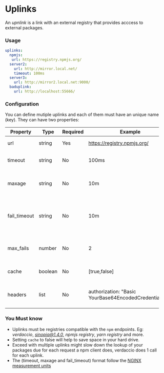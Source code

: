 # Uplinks

An *upnlink* is a link with an external registry that provides acccess to external packages. 

### Usage
 
```yaml
uplinks:
  npmjs:
   url: https://registry.npmjs.org/
  server2:
    url: http://mirror.local.net/
    timeout: 100ms
  server3:
    url: http://mirror2.local.net:9000/
  baduplink:
    url: http://localhost:55666/
```    
### Configuration

You can define mutiple uplinks and each of them must have an unique name (key). They can have two properties:

Property | Type | Required | Example | Support | Description | Default
--- | --- | --- | --- | --- | --- | ---
url | string | Yes | https://registry.npmjs.org/ | all | The registry url |
timeout | string | No | 100ms | all | set new timeout for the request | 30s
maxage | string | No |10m | all | limit maximun failure request | 2m
fail_timeout | string | No |10m | all | defines max time when a request becomes a failure | 5m
max_fails | number | No |2 | all | limit maximun failure request | 2
cache | boolean | No |[true,false] | >= 2.1 | avoid cache tarballs | true
headers | list | No | authorization: "Basic YourBase64EncodedCredentials==" | all | list of custom headers for the uplink |


### You Must know

* Uplinks must be registries compatible with the `npm` endpoints. Eg: *verdaccio*, *sinopia@1.4.0*, *npmjs registry*, *yarn registry* and more.
* Setting `cache` to false will help to save space in your hard drive.
* Exceed with multiple uplinks might slow down the lookup of your packages due for each request a npm client does, verdaccio does 1 call for each uplink.
* The (timeout, maxage and fail_timeout) format follow the [NGINX measurement units](http://nginx.org/en/docs/syntax.html)
